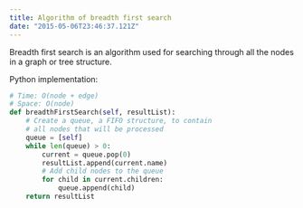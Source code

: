 ```yaml
---
title: Algorithm of breadth first search
date: "2015-05-06T23:46:37.121Z"
---
```


Breadth first search is an algorithm used for searching through all the nodes in a graph or tree structure.

Python implementation:

```python
# Time: O(node + edge)
# Space: O(node)
def breadthFirstSearch(self, resultList):
    # Create a queue, a FIFO structure, to contain
    # all nodes that will be processed
    queue = [self]
    while len(queue) > 0:
        current = queue.pop(0)
        resultList.append(current.name)
        # Add child nodes to the queue
        for child in current.children:
            queue.append(child)
    return resultList
```
